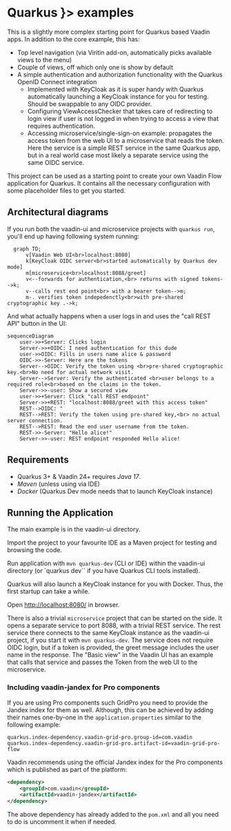 # Quarkus }> examples

This is a slightly more complex starting point for Quarkus based Vaadin apps. In addition to the core example, this has:

 * Top level navigation (via Viritin add-on, automatically picks available views to the menu)
 * Couple of views, off which only one is show by default
 * A simple authentication and authorization functionality with the Quarkus OpenID Connect integration
   * Implemented with KeyCloak as it is super handy with Quarkus automatically launching a KeyCloak instance for you for testing. Should be swappable to any OIDC provider.
   * Configuring ViewAccessChecker that takes care of redirecting to login view if user is not logged in when trying to access a view that requires authentication.
   * Accessing microservice/single-sign-on example: propagates the access token from the web UI to a microservice that reads the token. Here the service is a simple REST service in the same Quarkus app, but in a real world case most likely a separate service using the same OIDC service.

This project can be used as a starting point to create your own Vaadin Flow application for Quarkus. It contains all the necessary configuration with some placeholder files to get you started.

## Architectural diagrams

If you run both the vaadin-ui and microservice projects with `quarkus run`, you'll end up having following system running:

```mermaid
  graph TD;
      v[Vaadin Web UI<br>localhost:8080]
      k[KeyCloak OIDC server<br>started automatically by Quarkus dev mode]
      m[microservice<br>localhost:8088/greet]
      v<--forwards for authentication,<br> returns with signed tokens-->k;
      v--calls rest end point<br> with a bearer token-->m;
      m-. verifies token indepedenctly<br>with pre-shared cryptographic key .->k;
```

And what actually happens when a user logs in and uses the "call REST API" button in the UI:

```mermaid
sequenceDiagram
    user->>+Server: Clicks login
    Server->>+OIDC: I need authentication for this dude
    user->>OIDC: Fills in users name alice & password
    OIDC->>-Server: Here are the tokens
    Server-->OIDC: Verify the token using <br>pre-shared cryptographic key.<br>No need for actual network visit.
    Server-->Server: Verify the authenticated <br>user belongs to a required role<br>based on the claims in the token.
    Server->>-user: Show a secured view
    user->>+Server: Click "call REST endpoint"
    Server->>+REST: "localhost:8088/greet with this access token"
    REST-->OIDC: "
    REST-->REST: Verify the token using pre-shared key,<br> no actual server connection.
    REST-->REST: Read the end user username from the token.
    REST->>-Server: "Hello alice!"    
    Server->>-user: REST endpoint responded Hello alice!

```




## Requirements

 * Quarkus 3+ & Vaadin 24+ requires *Java 17*.
 * *Maven* (unless using via IDE)
 * *Docker* (Quarkus Dev mode needs that to launch KeyCloak instance)

## Running the Application

The main example is in the vaadin-ui directory.

Import the project to your favourite IDE as a Maven project for testing and browsing the code.

Run application with `mvn quarkus-dev` (CLI or IDE) within the vaadin-ui directory (or `quarkus dev`` if you have Quarkus CLI tools installed).

Quarkus will also launch a KeyCloak instance for you with Docker. Thus, the first startup can take a while.

Open [http://localhost:8080/](http://localhost:8080/) in browser.

There is also a trivial `microservice` project that can be started on the side. It opens a separate service to port 8088, with a trivial REST service. The rest service there connects to the same KeyCloak instance as the vaadin-ui project, if you start it with `mvn quarkus-dev`. The service does not require OIDC login, but if a token is provided, the greet message includes the user name in the response. The "Basic view" in the Vaadin UI has an example that calls that service and passes the Token from the web UI to the microservice.


### Including vaadin-jandex for Pro components

If you are using Pro components such GridPro you need to provide the Jandex index for them as well. 
Although, this can be achieved by adding their names one-by-one in the `application.properties` similar to the following example:
```properties
quarkus.index-dependency.vaadin-grid-pro.group-id=com.vaadin
quarkus.index-dependency.vaadin-grid-pro.artifact-id=vaadin-grid-pro-flow
```
Vaadin recommends using the official Jandex index for the Pro components which is published as part of the platform:
```xml
<dependency>
    <groupId>com.vaadin</groupId>
    <artifactId>vaadin-jandex</artifactId>
</dependency>
```
The above dependency has already added to the `pom.xml` and all you need to do is uncomment it when if needed. 
